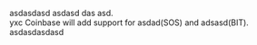 asdasdasd  asdasd das asd.  
yxc Coinbase will add support for asdad(SOS) and adsasd(BIT). asdasdasdasd
